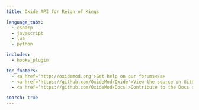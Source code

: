 ```yaml
---
title: Oxide API for Reign of Kings

language_tabs:
  - csharp
  - javascript
  - lua
  - python

includes:
  - hooks_plugin

toc_footers:
  - <a href='http://oxidemod.org'>Get help on our forums</a>
  - <a href='https://github.com/OxideMod/Oxide'>View the source on GitHub</a>
  - <a href='https://github.com/OxideMod/Docs'>Contribute to the Docs on GitHub</a>

search: true
---
```

